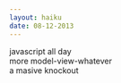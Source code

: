 ```yaml
---
layout: haiku
date: 08-12-2013
---
```


javascript all day<br>
more model-view-whatever<br>
a masive knockout
